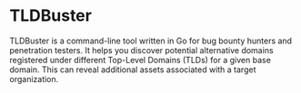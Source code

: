 # TLDBuster
TLDBuster is a command-line tool written in Go for bug bounty hunters and penetration testers. It helps you discover potential alternative domains registered under different Top-Level Domains (TLDs) for a given base domain. This can reveal additional assets associated with a target organization.
